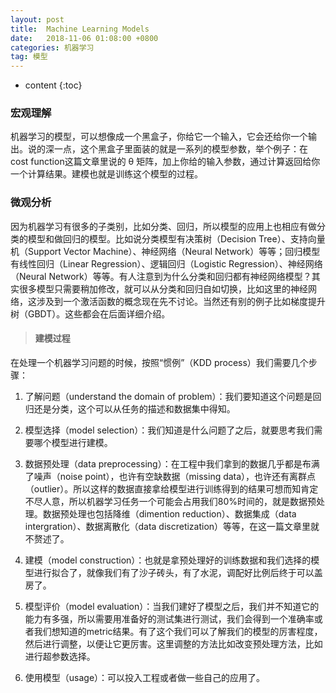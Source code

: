 ```yaml
---
layout: post
title:  Machine Learning Models
date:   2018-11-06 01:08:00 +0800
categories: 机器学习
tag: 模型
---
```


* content
{:toc}


### 宏观理解

机器学习的模型，可以想像成一个黑盒子，你给它一个输入，它会还给你一个输出。说的深一点，这个黑盒子里面装的就是一系列的模型参数，举个例子：在cost function这篇文章里说的 θ 矩阵，加上你给的输入参数，通过计算返回给你一个计算结果。建模也就是训练这个模型的过程。

### 微观分析

因为机器学习有很多的子类别，比如分类、回归，所以模型的应用上也相应有做分类的模型和做回归的模型。比如说分类模型有决策树（Decision Tree）、支持向量机（Support Vector Machine）、神经网络（Neural Network）等等；回归模型有线性回归（Linear Regression）、逻辑回归（Logistic Regression）、神经网络（Neural Network）等等。有人注意到为什么分类和回归都有神经网络模型？其实很多模型只需要稍加修改，就可以从分类和回归自如切换，比如这里的神经网络，这涉及到一个激活函数的概念现在先不讨论。当然还有别的例子比如梯度提升树（GBDT）。这些都会在后面详细介绍。

> #### 建模过程

在处理一个机器学习问题的时候，按照“惯例”（KDD process）我们需要几个步骤：

1. 了解问题（understand the domain of problem）：我们要知道这个问题是回归还是分类，这个可以从任务的描述和数据集中得知。

2. 模型选择（model selection）：我们知道是什么问题了之后，就要思考我们需要哪个模型进行建模。

3. 数据预处理（data preprocessing）：在工程中我们拿到的数据几乎都是布满了噪声（noise point），也许有空缺数据（missing data），也许还有离群点（outlier）。所以这样的数据直接拿给模型进行训练得到的结果可想而知肯定不尽人意，所以机器学习任务一个可能会占用我们80%时间的，就是数据预处理。数据预处理也包括降维（dimention reduction）、数据集成（data intergration）、数据离散化（data discretization）等等，在这一篇文章里就不赘述了。

4. 建模（model construction）：也就是拿预处理好的训练数据和我们选择的模型进行拟合了，就像我们有了沙子砖头，有了水泥，调配好比例后终于可以盖房了。

5. 模型评价（model evaluation）：当我们建好了模型之后，我们并不知道它的能力有多强，所以需要用准备好的测试集进行测试，我们会得到一个准确率或者我们想知道的metric结果。有了这个我们可以了解我们的模型的厉害程度，然后进行调整，以便让它更厉害。这里调整的方法比如改变预处理方法，比如进行超参数选择。

6. 使用模型（usage）：可以投入工程或者做一些自己的应用了。

 
